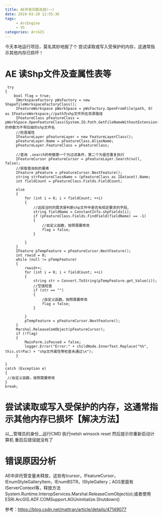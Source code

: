 ```yaml
---
title: AE开发问题总结(一)
date: 2019-03-20 12:55:36
tags:
     - ArcEngine
     - VS
categories: ArcGIS
---
```

今天本地运行项目，莫名其妙地报了个 尝试读取或写入受保护的内存，这通常指示其他内存已损坏！
<!--more-->
# AE 读Shp文件及查属性表等
```
 try
{
    bool flag = true;
     IWorkspaceFactory pWsFactory = new ShapefileWorkspaceFactoryClass();
     IFeatureWorkspace pWorkSpace = pWsFactory.OpenFromFile(path, 0) as IFeatureWorkspace;//path为shp文件所在目录路径
     IFeatureClass pFeatureClass = pWorkSpace.OpenFeatureClass(System.IO.Path.GetFileNameWithoutExtension(path));//OpenFeatureClass的参数为不带后缀的shp文件名
     //检查属性                               
     IFeatureLayer pFeatureLayer = new FeatureLayerClass();
     pFeatureLayer.Name = pFeatureClass.AliasName;
     pFeatureLayer.FeatureClass = pFeatureClass;
    
     //查询 ,search的参数第一个为过滤条件，第二个为是否重复执行
     IFeatureCursor pFeatureCursor = pFeatureLayer.Search(null, false);
     //获取查询到的要素 
     IFeature pFeature = pFeatureCursor.NextFeature();
     string strFeatureClassName = (pFeatureClass as IDataset).Name;
     int fieldCount = pFeatureClass.Fields.FieldCount;
     
     else
     {
         for (int i = 0; i < fieldCount; ++i)
         {
             //这段当时的需求是判断shp文件中是否有规定要求的字段，
             string fieldName = ConstantInfo.shpFields[i];
             if (pFeatureClass.Fields.FindField(fieldName) == -1)
             {
                 //自定义函数，按照需要修改
                 flag = false;
             }
    
         }
     }
     IFeature pTempFeature = pFeatureCursor.NextFeature();
     int rowid = 0;
     while (null != pTempFeature)
     {
         rowid++;
         for (int i = 0; i < fieldCount; ++i)
         {
             string str = Convert.ToString(pTempFeature.get_Value(i));
             //空值检查
             if (str == "")
             {
                 /自定义函数，按照需要修改
                 flag = false;
             }
    
         }
         pTempFeature = pFeatureCursor.NextFeature();
     }
     Marshal.ReleaseComObject(pFeatureCursor);
     if (!flag)
     {
         MainForm.isPassed = false;
         logger.Error("Error:" + childNode.InnerText.Replace("%%", this.strPac) + "shp文件属性等检查未通过\n");
     }

}
catch (Exception e)
{
 //自定义函数，按照需要修改
}
break;
```
# 尝试读取或写入受保护的内存，这通常指示其他内存已损坏【解决方法】
以__管理员的身份__运行CMD   执行netsh winsock reset    然后提示你重新启动计算机   重启后错误就没有了
# 错误原因分析
   AE中非托管变量未释放，这些有Icursor，IFeatureCursor，IEnumStyleGalleryItem，IEnumBSTR，IStyleGallery；AGS里面有IServerContext等，释放方法System.Runtime.InteropServices.Marshal.ReleaseComObject(o);或者使用ESRI.ArcGIS.ADF.COMSupport.AOUninitialize.Shutdown()  

参考：https://blog.csdn.net/mattran/article/details/47149077 
